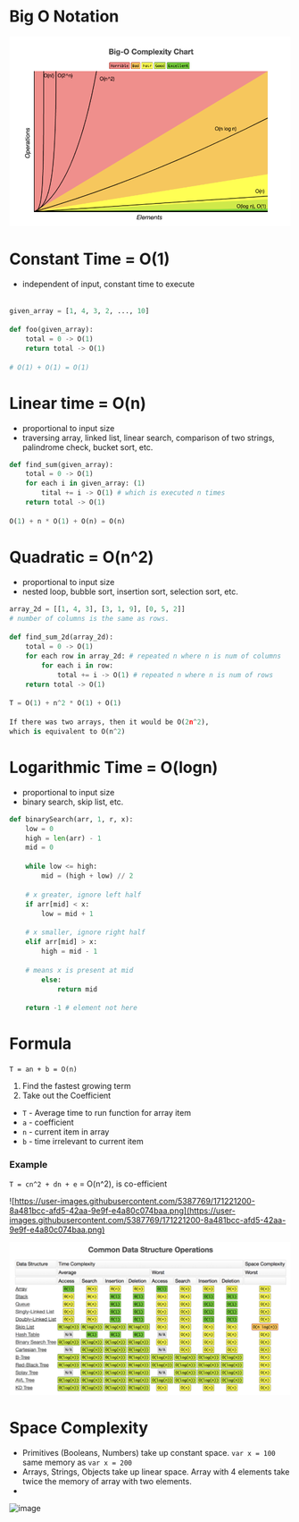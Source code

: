 # Big O Notation

![Untitled](Big%20O%20Notation%20ca12154c0aca49bfa69f950c634803bf/Untitled.png)

# Constant Time = O(1)

- independent of input, constant time to execute

```python

given_array = [1, 4, 3, 2, ..., 10]

def foo(given_array):
	total = 0 -> O(1)
	return total -> O(1)

# O(1) + O(1) = O(1)
```

# Linear time = O(n)

- proportional to input size
- traversing array, linked list, linear search, comparison of two strings, palindrome check, bucket sort, etc.

```python
def find_sum(given_array):
	total = 0 -> O(1)
	for each i in given_array: (1)
		tital += i -> O(1) # which is executed n times
	return total -> O(1)

O(1) + n * O(1) + O(n) = O(n)
```

# Quadratic = O(n^2)

- proportional to input size
- nested loop, bubble sort, insertion sort, selection sort, etc.

```python
array_2d = [[1, 4, 3], [3, 1, 9], [0, 5, 2]]
# number of columns is the same as rows.

def find_sum_2d(array_2d):
	total = 0 -> O(1)
	for each row in array_2d: # repeated n where n is num of columns
		for each i in row: 
			total += i -> O(1) # repeated n where n is num of rows
	return total -> O(1)

T = O(1) + n^2 * O(1) + O(1)

If there was two arrays, then it would be O(2n^2),
which is equivalent to O(n^2)
```

# Logarithmic Time = O(logn)

- proportional to input size
- binary search, skip list, etc.

```python
def binarySearch(arr, 1, r, x):
	low = 0
	high = len(arr) - 1
	mid = 0

	while low <= high:
		mid = (high + low) // 2
		
	# x greater, ignore left half
	if arr[mid] < x:
		low = mid + 1
	
	# x smaller, ignore right half
	elif arr[mid] > x:
		high = mid - 1
		
	# means x is present at mid
		else:
			return mid

	return -1 # element not here
```

# Formula

`T = an + b = O(n)`

1. Find the fastest growing term
2. Take out the Coefficient
- `T` - Average time to run function for array item
- `a` - coefficient
- `n` - current item in array
- `b` - time irrelevant to current item

### Example

`T = cn^2 + dn + e` = O(n^2), is co-efficient

![https://user-images.githubusercontent.com/5387769/171221200-8a481bcc-afd5-42aa-9e9f-e4a80c074baa.png](https://user-images.githubusercontent.com/5387769/171221200-8a481bcc-afd5-42aa-9e9f-e4a80c074baa.png)

![Untitled](Big%20O%20Notation%20ca12154c0aca49bfa69f950c634803bf/Untitled%201.png)

# Space Complexity
* Primitives (Booleans, Numbers) take up constant space. `var x = 100` same memory as `var x = 200`
* Arrays, Strings, Objects take up linear space. Array with 4 elements take twice the memory of array with two elements.
* 
![image](https://user-images.githubusercontent.com/5387769/171231449-83334933-ea81-4589-9548-2fd7fd91966d.png)


